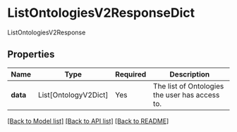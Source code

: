 # ListOntologiesV2ResponseDict

ListOntologiesV2Response

## Properties
| Name | Type | Required | Description |
| ------------ | ------------- | ------------- | ------------- |
**data** | List[OntologyV2Dict] | Yes | The list of Ontologies the user has access to. |


[[Back to Model list]](../../README.md#documentation-for-models) [[Back to API list]](../../README.md#documentation-for-api-endpoints) [[Back to README]](../../README.md)
